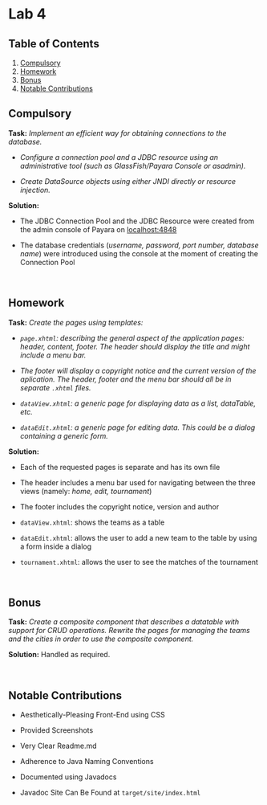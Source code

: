 # Lab 4

## Table of Contents

1. [Compulsory](#compulsory)
2. [Homework](#homework)
3. [Bonus](#bonus)
4. [Notable Contributions](#notable-contributions)

## Compulsory

**Task:** _Implement an efficient way for obtaining connections to the database._

- _Configure a connection pool and a JDBC resource using an administrative tool (such as GlassFish/Payara Console or asadmin)._

- _Create DataSource objects using either JNDI directly or resource injection._

**Solution:**

- The JDBC Connection Pool and the JDBC Resource were created from the admin console of Payara on [localhost:4848](localhost:4848)

- The database credentials (_username, password, port number, database name_) were introduced using the console at the moment of creating the Connection Pool

<br>

## Homework

**Task:** _Create the pages using templates:_

- _`page.xhtml`: describing the general aspect of the application pages: header, content, footer. The header should display the title and might include a menu bar._

- _The footer will display a copyright notice and the current version of the aplication. The header, footer and the menu bar should all be in separate `.xhtml` files._

- _`dataView.xhtml`: a generic page for displaying data as a list, dataTable, etc._

- _`dataEdit.xhtml`: a generic page for editing data. This could be a dialog containing a generic form._

**Solution:**

- Each of the requested pages is separate and has its own file

- The header includes a menu bar used for navigating between the three views (namely: _home, edit, tournament_)

- The footer includes the copyright notice, version and author

- `dataView.xhtml`: shows the teams as a table

- `dataEdit.xhtml`: allows the user to add a new team to the table by using a form inside a dialog

- `tournament.xhtml`: allows the user to see the matches of the tournament

<br>

## Bonus

**Task:** _Create a composite component that describes a datatable with support for CRUD operations. Rewrite the pages for managing the teams and the cities in order to use the composite component._

**Solution:** Handled as required.

<br>

## Notable Contributions

- Aesthetically-Pleasing Front-End using CSS
- Provided Screenshots

- Very Clear Readme.md
- Adherence to Java Naming Conventions
- Documented using Javadocs
- Javadoc Site Can Be Found at `target/site/index.html`
